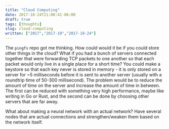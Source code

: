 ```yaml
---
title: "Cloud Computing"
date: 2017-10-24T21:00:41-06:00
draft: true
tags: [thoughts]
slug: cloud-computing
written: ["2017","2017-10","2017-10-24"]
---
```


The `pingfs` repo got me thinking. How could would it be if you could
store other things in the cloud? What if you had a bunch of servers
connected together that were forwarding TCP packets to one another so that
each packet would only live in a single place for a short time? You could
make a keystore so that each key never is stored in memory - it is only
stored on a server for ~5 milliseconds before it is sent to another server
(usually with a roundtrip time of 50-300 millisecond). The problem would
be to reduce the amount of time on the server and increase the amount of
time in between. The first can be reduced with something very high
performance, maybe like writing in Go or Rust, and the second can be done
by choosing other servers that are far away. 

What about making a neural network with an actual network? Have several
nodes that are actual connections and strengthen/weaken them based on the
network itself.
